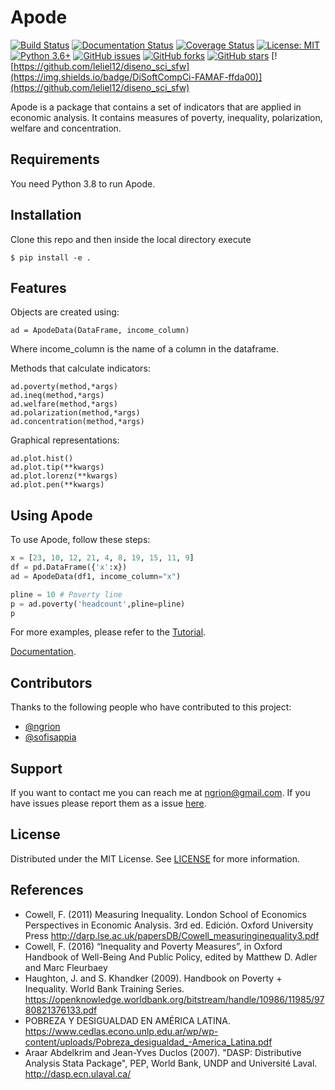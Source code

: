 # Apode

<!--- These are examples. See https://shields.io for others or to customize this set of shields. You might want to include dependencies, project status and licence info here --->

[![Build Status](https://travis-ci.com/ngrion/apode.svg?branch=master)](https://travis-ci.org/ngrion/apode)
[![Documentation Status](https://readthedocs.org/projects/apode/badge/?version=latest)](https://apode.readthedocs.io/en/latest/?badge=latest)
[![Coverage Status](https://coveralls.io/repos/github/ngrion/apode/badge.svg)](https://coveralls.io/github/ngrion/apode) 
[![License: MIT](https://img.shields.io/badge/License-MIT-blue.svg)](https://opensource.org/licenses/MIT)
[![Python 3.6+](https://img.shields.io/badge/python-3.8+-blue.svg)](https://www.python.org/downloads/release/python-370/)
[![GitHub issues](https://img.shields.io/github/issues/ngrion/apode)](https://github.com/ngrion/apode/issues)
[![GitHub forks](https://img.shields.io/github/forks/ngrion/apode)](https://github.com/ngrion/apode/network)
[![GitHub stars](https://img.shields.io/github/stars/ngrion/apode)](https://github.com/ngrion/apode/stargazers)
[![https://github.com/leliel12/diseno_sci_sfw](https://img.shields.io/badge/DiSoftCompCi-FAMAF-ffda00)](https://github.com/leliel12/diseno_sci_sfw)

Apode is a package that contains a set of indicators that are applied in economic analysis. It contains measures of poverty, inequality, polarization, welfare and concentration.


## Requirements
You need Python 3.8 to run Apode.


## Installation
Clone this repo and then inside the local directory execute

    $ pip install -e .


## Features

Objects are created using:

    ad = ApodeData(DataFrame, income_column)
    
Where income_column is the name of a column in the dataframe.

Methods that calculate indicators:
   
    ad.poverty(method,*args)    
    ad.ineq(method,*args)
    ad.welfare(method,*args) 
    ad.polarization(method,*args)
    ad.concentration(method,*args)
 
Graphical representations:

    ad.plot.hist()
    ad.plot.tip(**kwargs)
    ad.plot.lorenz(**kwargs)
    ad.plot.pen(**kwargs)
    


## Using Apode

To use Apode, follow these steps:


```python
x = [23, 10, 12, 21, 4, 8, 19, 15, 11, 9]
df = pd.DataFrame({'x':x})
ad = ApodeData(df1, income_column="x") 
```

```python
pline = 10 # Poverty line
p = ad.poverty('headcount',pline=pline)
p
```

For more examples, please refer to the [Tutorial](https://apode.readthedocs.io/en/latest/Tutorial.html).

[Documentation](https://apode.readthedocs.io/en/latest/).


## Contributors

Thanks to the following people who have contributed to this project:

* [@ngrion](https://github.com/ngrion) 
* [@sofisappia](https://github.com/sofisappia) 


## Support

If you want to contact me you can reach me at <ngrion@gmail.com>.
If you have issues please report them as a issue [here](https://github.com/ngrion/apode/issues).


## License

Distributed under the MIT License. See [LICENSE](https://github.com/ngrion/apode/blob/master/LICENSE.txt) for more information.


## References

* Cowell, F. (2011) Measuring Inequality. London School of Economics Perspectives in Economic Analysis. 3rd ed. Edición. Oxford University Press
http://darp.lse.ac.uk/papersDB/Cowell_measuringinequality3.pdf
* Cowell, F. (2016) “Inequality and Poverty Measures”, in Oxford Handbook of Well-Being And Public Policy, edited by Matthew D. Adler and Marc Fleurbaey 
* Haughton, J. and S. Khandker (2009). Handbook on Poverty + Inequality. World Bank Training Series. https://openknowledge.worldbank.org/bitstream/handle/10986/11985/9780821376133.pdf
* POBREZA Y DESIGUALDAD EN AMÉRICA LATINA. https://www.cedlas.econo.unlp.edu.ar/wp/wp-content/uploads/Pobreza_desigualdad_-America_Latina.pdf
* Araar Abdelkrim and Jean-Yves Duclos (2007). "DASP: Distributive Analysis  Stata Package", PEP, World Bank, UNDP and Université Laval. http://dasp.ecn.ulaval.ca/


